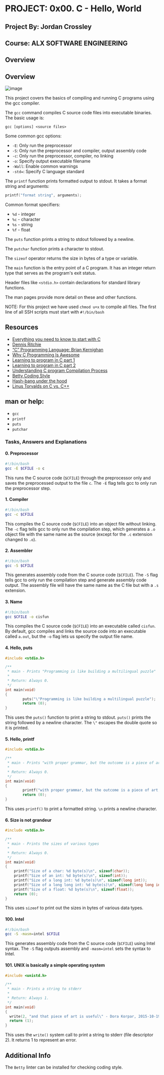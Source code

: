 # PROJECT: 0x00. C - Hello, World

## Project By: Jordan Crossley

## Course: ALX SOFTWARE ENGINEERING

## Overview

## Overview

![image](https://i.pinimg.com/736x/2a/55/1a/2a551a79059e2338775e8598e77dcaae--programming.jpg)

This project covers the basics of compiling and running C programs using the gcc compiler.

The `gcc` command compiles C source code files into executable binaries. The basic usage is:

```
gcc [options] <source files>
```

Some common gcc options:

- `-E`: Only run the preprocessor
- `-S`: Only run the preprocessor and compiler, output assembly code
- `-c`: Only run the preprocessor, compiler, no linking
- `-o`: Specify output executable filename
- `-Wall`: Enable common warnings 
- `-std=`: Specify C language standard

The `printf` function prints formatted output to stdout. It takes a format string and arguments:

```c
printf("format string", arguments); 
```

Common format specifiers:
- `%d` - integer
- `%c` - character
- `%s` - string
- `%f` - float

The `puts` function prints a string to stdout followed by a newline. 

The `putchar` function prints a character to stdout.

The `sizeof` operator returns the size in bytes of a type or variable.

The `main` function is the entry point of a C program. It has an integer return type that serves as the program's exit status.

Header files like `<stdio.h>` contain declarations for standard library functions.

The man pages provide more detail on these and other functions.

NOTE: For this project we have used `chmod u+x` to compile all files. The first line of all SSH scripts must start with `#!/bin/bash` 

## Resources

- [Everything you need to know to start with C](https://intranet.alxswe.com/rltoken/fY96UFVTZ-oN6hL85E6L4w)
- [Dennis Ritchie](https://en.wikipedia.org/wiki/Dennis_Ritchie)
- [“C” Programming Language: Brian Kernighan](https://www.youtube.com/watch?v=de2Hsvxaf8M)  
- [Why C Programming Is Awesome](https://www.youtube.com/watch?v=smGalmxPVYc)
- [Learning to program in C part 1](https://www.youtube.com/watch?v=rk2fK2IIiiQ) 
- [Learning to program in C part 2](https://www.youtube.com/watch?v=FwpP_MsZWnU)
- [Understanding C program Compilation Process](https://www.youtube.com/watch?v=VDslRumKvRA)
- [Betty Coding Style](https://github.com/holbertonschool/Betty/wiki)
- [Hash-bang under the hood](https://twitter.com/unix_byte/status/1024147947393495040?s=21) 
- [Linus Torvalds on C vs. C++](http://harmful.cat-v.org/software/c++/linus)

## man or help:

- `gcc`
- `printf` 
- `puts`
- `putchar`

### Tasks, Answers and Explanations

#### 0. Preprocessor

```bash
#!/bin/bash
gcc -E $CFILE -o c
```

This runs the C source code (`$CFILE`) through the preprocessor only and saves the preprocessed output to the file `c`. The `-E` flag tells gcc to only run the preprocessor step.

#### 1. Compiler 

```bash
#!/bin/bash
gcc -c $CFILE
```

This compiles the C source code (`$CFILE`) into an object file without linking. The `-c` flag tells gcc to only run the compilation step, which generates a `.o` object file with the same name as the source (except for the `.c` extension changed to `.o`).

#### 2. Assembler

```bash
#!/bin/bash
gcc -S $CFILE
```

This generates assembly code from the C source code (`$CFILE`). The `-S` flag tells gcc to only run the compilation step and generate assembly code output. The assembly file will have the same name as the C file but with a `.s` extension.

#### 3. Name

```bash
#!/bin/bash
gcc $CFILE -o cisfun
```

This compiles the C source code (`$CFILE`) into an executable called `cisfun`. By default, gcc compiles and links the source code into an executable called `a.out`, but the `-o` flag lets us specify the output file name.

#### 4. Hello, puts

```c
#include <stdio.h>

/**
 * main - Prints "Programming is like building a multilingual puzzle"
 *
 * Return: Always 0.
 */
int main(void)
{
        puts("\"Programming is like building a multilingual puzzle");
        return (0);
}
```

This uses the `puts()` function to print a string to stdout. `puts()` prints the string followed by a newline character. The `\"` escapes the double quote so it is printed.

#### 5. Hello, printf

```c
#include <stdio.h>

/**
 * main - Prints "with proper grammar, but the outcome is a piece of art,"
 *
 * Return: Always 0.
 */
int main(void)
{
        printf("with proper grammar, but the outcome is a piece of art,\n");
        return (0);
}
```

This uses `printf()` to print a formatted string. `\n` prints a newline character.

#### 6. Size is not grandeur

```c
#include <stdio.h>

/**
 * main - Prints the sizes of various types
 *
 * Return: Always 0.
 */
int main(void)
{
    printf("Size of a char: %d byte(s)\n", sizeof(char));
    printf("Size of an int: %d byte(s)\n", sizeof(int));
    printf("Size of a long int: %d byte(s)\n", sizeof(long int));
    printf("Size of a long long int: %d byte(s)\n", sizeof(long long int));
    printf("Size of a float: %d byte(s)\n", sizeof(float));
    return (0);
}
```

This uses `sizeof` to print out the sizes in bytes of various data types.

#### 100. Intel

```bash
#!/bin/bash
gcc -S -masm=intel $CFILE
```

This generates assembly code from the C source code (`$CFILE`) using Intel syntax. The `-S` flag outputs assembly and `-masm=intel` sets the syntax to Intel.

#### 101. UNIX is basically a simple operating system

```c
#include <unistd.h>

/**
 * main - Prints a string to stderr
 *
 * Return: Always 1.
 */
int main(void)
{
  write(2, "and that piece of art is useful\" - Dora Korpar, 2015-10-19\n", 59);
  return (1);
}
```

This uses the `write()` system call to print a string to stderr (file descriptor 2). It returns 1 to represent an error.

## Additional Info

The `Betty` linter can be installed for checking coding style.
